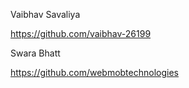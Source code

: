 Vaibhav Savaliya 

https://github.com/vaibhav-26199


Swara Bhatt

https://github.com/webmobtechnologies